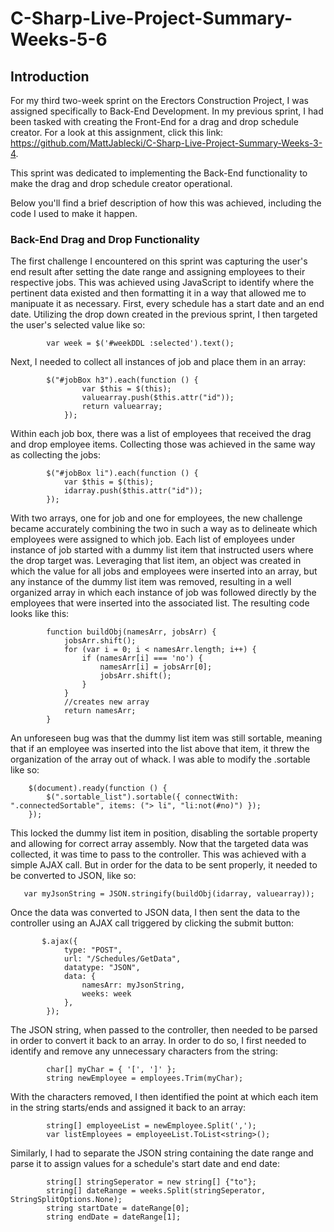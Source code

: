 # C-Sharp-Live-Project-Summary-Weeks-5-6

## Introduction
For my third two-week sprint on the Erectors Construction Project, I was assigned specifically to Back-End Development. In my previous sprint, I had been tasked with creating the Front-End for a drag and drop schedule creator. For a look at this assignment, click this link: https://github.com/MattJablecki/C-Sharp-Live-Project-Summary-Weeks-3-4.

This sprint was dedicated to implementing the Back-End functionality to make the drag and drop schedule creator operational. 

Below you'll find a brief description of how this was achieved, including the code I used to make it happen.


### Back-End Drag and Drop Functionality
The first challenge I encountered on this sprint was capturing the user's end result after setting the date range and assigning employees to their respective jobs. This was achieved using JavaScript to identify where the pertinent data existed and then formatting it in a way that allowed me to manipuate it as necessary. First, every schedule has a start date and an end date. Utilizing the drop down created in the previous sprint, I then targeted the user's selected value like so:

            var week = $('#weekDDL :selected').text();

Next, I needed to collect all instances of job and place them in an array:


            $("#jobBox h3").each(function () {
                    var $this = $(this);
                    valuearray.push($this.attr("id"));
                    return valuearray;
                });


Within each job box, there was a list of employees that received the drag and drop employee items. Collecting those was achieved in the same way as collecting the jobs:

            $("#jobBox li").each(function () {
                var $this = $(this);
                idarray.push($this.attr("id"));
            });

With two arrays, one for job and one for employees, the new challenge became accurately combining the two in such a way as to delineate which employees were assigned to which job. Each list of employees under instance of job started with a dummy list item that instructed users where the drop target was. Leveraging that list item, an object was created in which the value for all jobs and employees were inserted into an array, but any instance of the dummy list item was removed, resulting in a well organized array in which each instance of job was followed directly by the employees that were inserted into the associated list. The resulting code looks like this:


            function buildObj(namesArr, jobsArr) {
                jobsArr.shift();
                for (var i = 0; i < namesArr.length; i++) {
                    if (namesArr[i] === 'no') {
                        namesArr[i] = jobsArr[0];
                        jobsArr.shift();
                    }
                }
                //creates new array
                return namesArr;
            }
       
An unforeseen bug was that the dummy list item was still sortable, meaning that if an employee was inserted into the list above that item, it threw the organization of the array out of whack. I was able to modify the .sortable like so:

        $(document).ready(function () {
            $(".sortable_list").sortable({ connectWith: ".connectedSortable", items: ("> li", "li:not(#no)") });
        });

This locked the dummy list item in position, disabling the sortable property and allowing for correct array assembly. Now that the targeted data was collected, it was time to pass to the controller. This was achieved with a simple AJAX call. But in order for the data to be sent properly, it needed to be converted to JSON, like so:

       var myJsonString = JSON.stringify(buildObj(idarray, valuearray));


Once the data was converted to JSON data, I then sent the data to the controller using an AJAX call triggered by clicking the submit button:

           $.ajax({
                type: "POST",
                url: "/Schedules/GetData",
                datatype: "JSON",
                data: {
                    namesArr: myJsonString,
                    weeks: week
                },
            });
            
The JSON string, when passed to the controller, then needed to be parsed in order to convert it back to an array. In order to do so, I first needed to identify and remove any unnecessary characters from the string:

            char[] myChar = { '[', ']' };
            string newEmployee = employees.Trim(myChar);
            
With the characters removed, I then identified the point at which each item in the string starts/ends and assigned it back to an array:

            string[] employeeList = newEmployee.Split(',');
            var listEmployees = employeeList.ToList<string>();
            
Similarly, I had to separate the JSON string containing the date range and parse it to assign values for a schedule's start date and end date:

            string[] stringSeperator = new string[] {"to"};          
            string[] dateRange = weeks.Split(stringSeperator, StringSplitOptions.None);
            string startDate = dateRange[0];
            string endDate = dateRange[1];            
